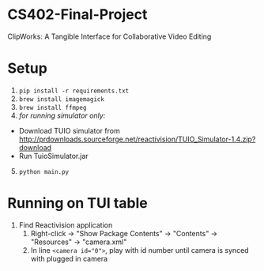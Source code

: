 # CS402-Final-Project
ClipWorks: A Tangible Interface for Collaborative Video Editing

# Setup
1) `pip install -r requirements.txt`  
2) `brew install imagemagick`  
3) `brew install ffmpeg`
4) *for running simulator only:*  
 - Download TUIO simulator from http://prdownloads.sourceforge.net/reactivision/TUIO_Simulator-1.4.zip?download  
 - Run TuioSimulator.jar

5) `python main.py` 

# Running on TUI table
1) Find Reactivision application
    1. Right-click -> "Show Package Contents" -> "Contents" -> "Resources" -> "camera.xml"
    2. In line `<camera id="0">`, play with id number until camera is synced with plugged in camera
